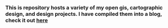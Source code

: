 ### This is repository hosts a variety of my open gis, cartographic design, and design projects. I have compiled them into a blog, check it out [here](https://derrickburt.github.io)
